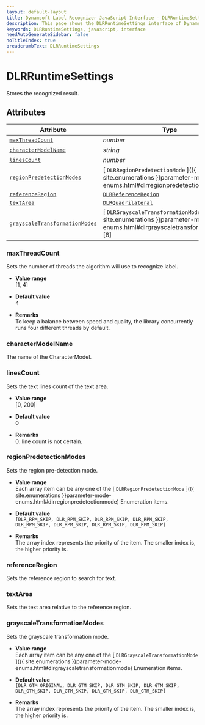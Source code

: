 ```yaml
---
layout: default-layout
title: Dynamsoft Label Recognizer JavaScript Interface - DLRRuntimeSettings
description: This page shows the DLRRuntimeSettings interface of Dynamsoft Label Recognizer for JavaScript.
keywords: DLRRuntimeSettings, javascript, interface
needAutoGenerateSidebar: false
noTitleIndex: true
breadcrumbText: DLRRuntimeSettings
---
```


# DLRRuntimeSettings

Stores the recognized result.

## Attributes

| Attribute | Type |
|---------- | ---- |
| [ `maxThreadCount` ](#maxthreadcount) | *number* |
| [ `characterModelName` ](#charactermodelname) | *string* |
| [ `linesCount` ](#linescount) | *number* |
| [ `regionPredetectionModes` ](#regionpredetectionmodes) | [ `DLRRegionPredetectionMode` ]({{ site.enumerations }}parameter-mode-enums.html#dlrregionpredetectionmode)\[8\] |
| [ `referenceRegion` ](#referenceregion) | [ `DLRReferenceRegion` ](dlr-reference-region.md) |
| [ `textArea` ](#textarea) | [ `DLRQuadrilateral` ](dlr-quadrilateral.md) |
| [ `grayscaleTransformationModes` ](#grayscaletransformationmodes) | [ `DLRGrayscaleTransformationMode` ]({{ site.enumerations }}parameter-mode-enums.html#dlrgrayscaletransformationmode)\[8\] |

### maxThreadCount

Sets the number of threads the algorithm will use to recognize label.

* **Value range**   
    [1, 4]

* **Default value**   
    4

* **Remarks**   
    To keep a balance between speed and quality, the library concurrently runs four different threads by default.

### characterModelName

The name of the CharacterModel.

### linesCount

Sets the text lines count of the text area.

* **Value range**   
    [0, 200]
      
* **Default value**   
    0

* **Remarks**   
    0: line count is not certain.

### regionPredetectionModes

Sets the region pre-detection mode.

* **Value range**   
    Each array item can be any one of the [ `DLRRegionPredetectionMode` ]({{ site.enumerations }}parameter-mode-enums.html#dlrregionpredetectionmode) Enumeration items.

* **Default value**   
 `[DLR_RPM_SKIP, DLR_RPM_SKIP, DLR_RPM_SKIP, DLR_RPM_SKIP, DLR_RPM_SKIP, DLR_RPM_SKIP, DLR_RPM_SKIP, DLR_RPM_SKIP]`

* **Remarks**   
    The array index represents the priority of the item. The smaller index is, the higher priority is.

### referenceRegion

Sets the reference region to search for text.

### textArea

Sets the text area relative to the reference region.

### grayscaleTransformationModes

Sets the grayscale transformation mode.

* **Value range**   
    Each array item can be any one of the [ `DLRGrayscaleTransformationMode` ]({{ site.enumerations }}parameter-mode-enums.html#dlrgrayscaletransformationmode) Enumeration items.

* **Default value**   
 `[DLR_GTM_ORIGINAL, DLR_GTM_SKIP, DLR_GTM_SKIP, DLR_GTM_SKIP, DLR_GTM_SKIP, DLR_GTM_SKIP, DLR_GTM_SKIP, DLR_GTM_SKIP]`

* **Remarks**   
    The array index represents the priority of the item. The smaller index is, the higher priority is.
